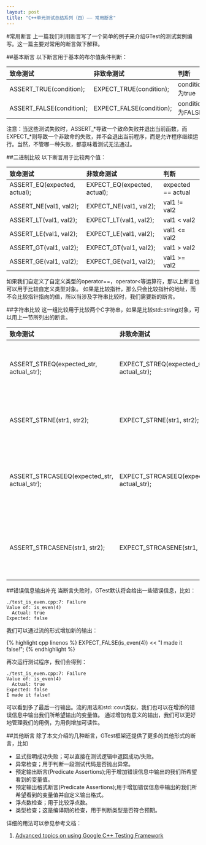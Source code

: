 ```yaml
---
layout: post
title: "C++单元测试总结系列（四）—— 常用断言"
---
```

#常用断言
上一篇我们利用断言写了一个简单的例子来介绍GTest的测试案例编写。这一篇主要对常用的断言做下解释。

##基本断言
以下断言用于基本的布尔值条件判断：

|致命测试|非致命测试|判断
|:---|:---|:---
|ASSERT_TRUE(condition);|EXPECT_TRUE(condition);|condition为true
|ASSERT_FALSE(condition);|EXPECT_FALSE(condition);|condition为FALSE

注意：当这些测试失败时，ASSERT_*导致一个致命失败并退出当前函数，而EXPECT_*则导致一个非致命的失败，并不会退出当前程序，而是允许程序继续运行。当然，不管哪一种失败，都意味着测试无法通过。

<!--more-->

##二进制比较
以下断言用于比较两个值：

|致命测试|非致命测试|判断
|:---|:---|:---
|ASSERT_EQ(expected, actual);|EXPECT_EQ(expected, actual);|expected == actual
|ASSERT_NE(val1, val2);|EXPECT_NE(val1, val2);|val1 != val2
|ASSERT_LT(val1, val2);|EXPECT_LT(val1, val2);|val1 < val2
|ASSERT_LE(val1, val2);|EXPECT_LE(val1, val2);|val1 <= val2
|ASSERT_GT(val1, val2);|EXPECT_GT(val1, val2);|val1 > val2
|ASSERT_GE(val1, val2);|EXPECT_GE(val1, val2);|val1 >= val2

如果我们自定义了自定义类型的operator==，operator<等运算符，那以上断言也可以用于比较自定义类型对象。
如果是比较指针，那么只会比较指针的地址，而不会比较指针指向的值，所以当涉及字符串比较时，我们需要新的断言。

##字符串比较
这一组比较用于比较两个C字符串，如果是比较std::string对象，可以用上一节所列出的断言。

|致命测试|非致命测试|判断
|:---|:---|:---
|ASSERT_STREQ(expected_str, actual_str);|EXPECT_STREQ(expected_str, actual_str);|the two C strings have the same content
|ASSERT_STRNE(str1, str2);|EXPECT_STRNE(str1, str2);|the two C strings have different content
|ASSERT_STRCASEEQ(expected_str, actual_str);|EXPECT_STRCASEEQ(expected_str, actual_str);|the two C strings have the same content, ignoring case
|ASSERT_STRCASENE(str1, str2);|EXPECT_STRCASENE(str1, str2);|the two C strings have different content, ignoring case

##错误信息输出补充
当断言失败时，GTest默认将会给出一些错误信息，比如：

    ./test_is_even.cpp:7: Failure
    Value of: is_even(4)
      Actual: true
    Expected: false

我们可以通过流的形式增加新的输出：

{% highlight cpp linenos %}
EXPECT_FALSE(is_even(4)) << "I made it false!";
{% endhighlight %}

再次运行测试程序，我们会得到：

    ./test_is_even.cpp:7: Failure
    Value of: is_even(4)
      Actual: true
    Expected: false
    I made it false!

可以看到多了最后一行输出。流的用法和std::cout类似，我们也可以在增添的错误信息中输出我们所希望输出的变量值。
通过增加有意义的输出，我们可以更好地管理我们的用例，为用例增加可读性。

##其他断言
除了本文介绍的几种断言，GTest框架还提供了更多的其他形式的断言，比如

* 显式指明成功失败；可以直接在测试逻辑中返回成功/失败。
* 异常检查；用于判断一段测试代码是否抛出异常。
* 预定输出断言(Predicate Assertions);用于增加错误信息中输出的我们所希望看到的变量值。
* 预定输出格式断言(Predicate Assertions);用于增加错误信息中输出的我们所希望看到的变量值并自定义输出格式。
* 浮点数检查；用于比较浮点数。
* 类型检查；这是编译期的检查，用于判断类型是否符合预期。

详细的用法可以参见参考文档：

1. [Advanced topics on using Google C++ Testing Framework](https://code.google.com/p/googletest/wiki/V1_7_AdvancedGuide)
